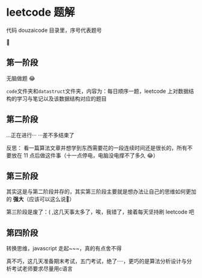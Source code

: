 # leetcode 题解

代码 douzaicode 目录里，序号代表题号

🤭

## 第一阶段

无脑做题 😂

`code`文件夹和`datastruct`文件夹，内容为：每日顺序一题，leetcode 上对数据结构的学习与笔记以及该数据结构对应的题目

## 第二阶段

...正在进行··· ···差不多结束了

反思： 看一篇算法文章并想学到东西需要花的一段连续时间还是很长的，所有不要放在 11 点后做这件事（十一点停电，电脑没电撑不了多久 😂）

## 第三阶段

其实这是与第二阶段并存的，其实第三阶段主要就是想办法让自己的思维如何更加的 **强大**（应该可以这么说🤔）

第三阶段是废了：( ,这几天事太多了，唉，我错了，接着每天坚持刷 leetcode 吧

## 第四阶段

转换思维，javascript 走起~~~，真的有点舍不得

真不巧，这几天准备期末考试，五门考试，绝了····，更巧的是算法分析设计与分析考试老师要求尽量用c语言

